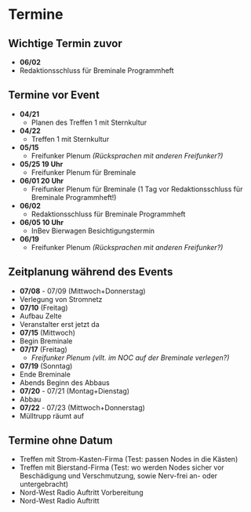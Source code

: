 # Termine

## Wichtige Termin zuvor
* **06/02**
 * Redaktionsschluss für Breminale Programmheft

## Termine vor Event
* **04/21**
  * Planen des Treffen 1 mit Sternkultur
* **04/22**
  * Treffen 1 mit Sternkultur
* **05/15**
  * Freifunker Plenum *(Rücksprachen mit anderen Freifunker?)*
* **05/25 19 Uhr**
  * Freifunker Plenum für Breminale
* **06/01 20 Uhr**
  * Freifunker Plenum für Breminale (1 Tag vor Redaktionsschluss für Breminale Programmheft!)
* **06/02**
  * Redaktionsschluss für Breminale Programmheft
* **06/05 10 Uhr**
  * InBev Bierwagen Besichtigungstermin
* **06/19**
  * Freifunker Plenum *(Rücksprachen mit anderen Freifunker?)*

## Zeitplanung während des Events
* **07/08** - 07/09 (Mittwoch+Donnerstag)
 * Verlegung von Stromnetz
* **07/10** (Freitag)
 * Aufbau Zelte
 * Veranstalter erst jetzt da
* **07/15** (Mittwoch)
 * Begin Breminale
* **07/17** (Freitag)
  * *Freifunker Plenum (vllt. im NOC auf der Breminale verlegen?)*
* **07/19** (Sonntag)
 * Ende Breminale
 * Abends Beginn des Abbaus
* **07/20** - 07/21 (Montag+Dienstag)
 * Abbau
* **07/22** - 07/23 (Mittwoch+Donnerstag)
 * Mülltrupp räumt auf

## Termine ohne Datum
* Treffen mit Strom-Kasten-Firma (Test: passen Nodes in die Kästen)
* Treffen mit Bierstand-Firma (Test: wo werden Nodes sicher vor Beschädigung und Verschmutzung, sowie Nerv-frei an- oder untergebracht)
* Nord-West Radio Auftritt Vorbereitung
* Nord-West Radio Auftritt